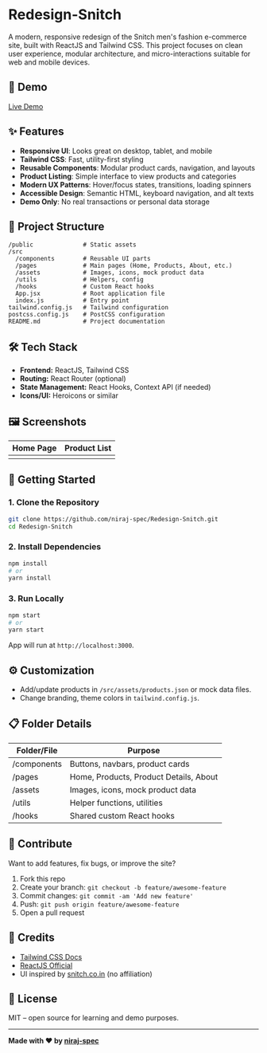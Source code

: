 # Redesign-Snitch

A modern, responsive redesign of the Snitch men's fashion e-commerce site, built with ReactJS and Tailwind CSS. This project focuses on clean user experience, modular architecture, and micro-interactions suitable for web and mobile devices.

## 🚀 Demo

[Live Demo](https://snitch-redesign.netlify.app/)

## ✨ Features

- **Responsive UI**: Looks great on desktop, tablet, and mobile
- **Tailwind CSS**: Fast, utility-first styling
- **Reusable Components**: Modular product cards, navigation, and layouts
- **Product Listing**: Simple interface to view products and categories
- **Modern UX Patterns**: Hover/focus states, transitions, loading spinners
- **Accessible Design**: Semantic HTML, keyboard navigation, and alt texts
- **Demo Only**: No real transactions or personal data storage

## 📂 Project Structure

```
/public              # Static assets
/src
  /components        # Reusable UI parts
  /pages             # Main pages (Home, Products, About, etc.)
  /assets            # Images, icons, mock product data
  /utils             # Helpers, config
  /hooks             # Custom React hooks
  App.jsx            # Root application file
  index.js           # Entry point
tailwind.config.js   # Tailwind configuration
postcss.config.js    # PostCSS configuration
README.md            # Project documentation
```

## 🛠️ Tech Stack

- **Frontend:** ReactJS, Tailwind CSS
- **Routing:** React Router (optional)
- **State Management:** React Hooks, Context API (if needed)
- **Icons/UI:** Heroicons or similar

## 🖼️ Screenshots

| Home Page                        | Product List                      |
|----------------------------------|-----------------------------------|
|  |  |

## 🚧 Getting Started

### 1. Clone the Repository

```bash
git clone https://github.com/niraj-spec/Redesign-Snitch.git
cd Redesign-Snitch
```

### 2. Install Dependencies

```bash
npm install
# or
yarn install
```

### 3. Run Locally

```bash
npm start
# or
yarn start
```

App will run at `http://localhost:3000`.

## ⚙️ Customization

- Add/update products in `/src/assets/products.json` or mock data files.
- Change branding, theme colors in `tailwind.config.js`.

## 📋 Folder Details

| Folder/File    | Purpose                                 |
|----------------|-----------------------------------------|
| /components    | Buttons, navbars, product cards         |
| /pages         | Home, Products, Product Details, About  |
| /assets        | Images, icons, mock product data        |
| /utils         | Helper functions, utilities             |
| /hooks         | Shared custom React hooks               |

## 🤝 Contribute

Want to add features, fix bugs, or improve the site?

1. Fork this repo
2. Create your branch: `git checkout -b feature/awesome-feature`
3. Commit changes: `git commit -am 'Add new feature'`
4. Push: `git push origin feature/awesome-feature`
5. Open a pull request

## 📢 Credits

- [Tailwind CSS Docs](https://tailwindcss.com/docs)
- [ReactJS Official](https://reactjs.org/)
- UI inspired by [snitch.co.in](https://www.snitch.co.in/) (no affiliation)

## 📝 License

MIT – open source for learning and demo purposes.

---
**Made with ❤️ by [niraj-spec](https://github.com/niraj-spec)**
